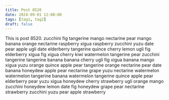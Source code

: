 ```yaml
---
title: Post 8520
date: 2024-09-01 12:00:00
tags: [tag1, tag2]
draft: false
---
```

This is post 8520.
zucchini
fig
tangerine
mango
nectarine
pear
mango
banana
orange
nectarine
raspberry
xigua
raspberry
zucchini
yuzu
date
pear
apple
ugli
date
elderberry
tangerine
quince
cherry
lemon
ugli
fig
elderberry
xigua
fig
xigua
cherry
kiwi
watermelon
tangerine
pear
zucchini
tangerine
tangerine
banana
banana
cherry
ugli
fig
xigua
banana
mango
xigua
yuzu
orange
quince
apple
pear
tangerine
orange
nectarine
pear
date
banana
honeydew
apple
pear
nectarine
grape
yuzu
nectarine
watermelon
watermelon
tangerine
banana
watermelon
tangerine
quince
apple
pear
elderberry
pear
yuzu
xigua
honeydew
cherry
strawberry
ugli
orange
mango
zucchini
honeydew
lemon
date
fig
honeydew
grape
pear
nectarine
strawberry
zucchini
yuzu
pear
apple
strawberry
